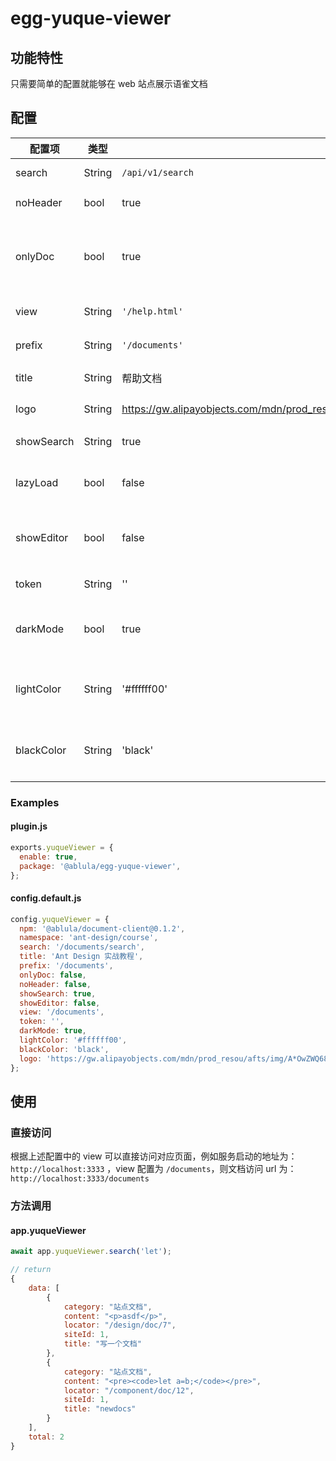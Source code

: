 # egg-yuque-viewer

## 功能特性

只需要简单的配置就能够在 web 站点展示语雀文档

## 配置

| 配置项 	| 类型 	| 示例 	| 说明 |
|---|---	|---	|---	|
|search|String|`/api/v1/search`|search route|
|noHeader|bool|true|隐藏 header|
|onlyDoc|bool|true|只展示文件内容，隐藏侧边栏和header|
|view|String|`'/help.html'`| 文档页面路由 |
|prefix|String|`'/documents'`| 文档接口路由 |
|title|String|帮助文档| 文档页面 title |
|logo|String|https://gw.alipayobjects.com/mdn/prod_resou/afts/img/A*OwZWQ68zSTMAAAAAAAAAAABkARQnAQ |文档页面 logo |
|showSearch|String|true| 是否显示搜索框 |
|lazyLoad|bool|false| 文档页面是否懒加载 |
|showEditor|bool|false|是否显示跳转到语雀编辑的 icon |
|token|String|''|语雀 token |
|darkMode|bool|true|header 的 dark/light 模式|
|lightColor|String|'#ffffff00'|header 的 light 模式 的颜色|
|blackColor|String|'black'|header 的 dark 模式 的颜色|

### Examples

#### plugin.js

```js
exports.yuqueViewer = {
  enable: true,
  package: '@ablula/egg-yuque-viewer',
};
```

#### config.default.js

```js
config.yuqueViewer = {
  npm: '@ablula/document-client@0.1.2',
  namespace: 'ant-design/course',
  search: '/documents/search',
  title: 'Ant Design 实战教程',
  prefix: '/documents',
  onlyDoc: false,
  noHeader: false,
  showSearch: true,
  showEditor: false,
  view: '/documents',
  token: '',
  darkMode: true,
  lightColor: '#ffffff00',
  blackColor: 'black',
  logo: 'https://gw.alipayobjects.com/mdn/prod_resou/afts/img/A*OwZWQ68zSTMAAAAAAAAAAABkARQnAQ',
};
```

## 使用

### 直接访问
根据上述配置中的 view 可以直接访问对应页面，例如服务启动的地址为：`http://localhost:3333` ，view 配置为 `/documents`，则文档访问 url 为：`http://localhost:3333/documents`

### 方法调用
#### app.yuqueViewer

```js
await app.yuqueViewer.search('let');

// return 
{
    data: [
        {
            category: "站点文档",
            content: "<p>asdf</p>",
            locator: "/design/doc/7",
            siteId: 1,
            title: "写一个文档"
        },
        {
            category: "站点文档",
            content: "<pre><code>let a=b;</code></pre>",
            locator: "/component/doc/12",
            siteId: 1,
            title: "newdocs"
        }
    ],
    total: 2
}
```
